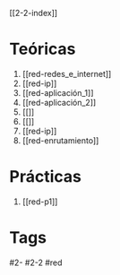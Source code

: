 [[2-2-index]]
# Teóricas
1. [[red-redes_e_internet]]
2. [[red-ip]]
3. [[red-aplicación_1]]
4. [[red-aplicación_2]]
5. [[]]
6. [[]]
7. [[red-ip]]
8. [[red-enrutamiento]]
# Prácticas
1. [[red-p1]]
# Tags
#2- 
#2-2 
#red